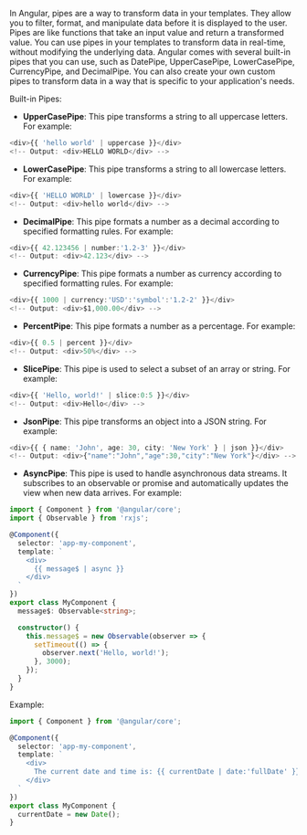 In Angular, pipes are a way to transform data in your templates. 
They allow you to filter, format, and manipulate data before it is displayed to the user.
Pipes are like functions that take an input value and return a transformed value. You can use pipes in your templates to transform data in real-time, without modifying the underlying data.
Angular comes with several built-in pipes that you can use, such as DatePipe, UpperCasePipe, LowerCasePipe, CurrencyPipe, and DecimalPipe. You can also create your own custom pipes to transform data in a way that is specific to your application's needs.

Built-in Pipes:
- __UpperCasePipe__: This pipe transforms a string to all uppercase letters. For example:
```typescript
<div>{{ 'hello world' | uppercase }}</div>
<!-- Output: <div>HELLO WORLD</div> -->
```
- __LowerCasePipe__: This pipe transforms a string to all lowercase letters. For example:
```typescript
<div>{{ 'HELLO WORLD' | lowercase }}</div>
<!-- Output: <div>hello world</div> -->
```
- __DecimalPipe__: This pipe formats a number as a decimal according to specified formatting rules. For example:
```typescript
<div>{{ 42.123456 | number:'1.2-3' }}</div>
<!-- Output: <div>42.123</div> -->
```
- __CurrencyPipe__: This pipe formats a number as currency according to specified formatting rules. For example:
```typescript
<div>{{ 1000 | currency:'USD':'symbol':'1.2-2' }}</div>
<!-- Output: <div>$1,000.00</div> -->
```
- __PercentPipe__: This pipe formats a number as a percentage. For example:
```typescript
<div>{{ 0.5 | percent }}</div>
<!-- Output: <div>50%</div> -->
```
- __SlicePipe__: This pipe is used to select a subset of an array or string. For example:
```typescript
<div>{{ 'Hello, world!' | slice:0:5 }}</div>
<!-- Output: <div>Hello</div> -->
```

- __JsonPipe__: This pipe transforms an object into a JSON string. For example:
```typescript
<div>{{ { name: 'John', age: 30, city: 'New York' } | json }}</div>
<!-- Output: <div>{"name":"John","age":30,"city":"New York"}</div> -->
```

- __AsyncPipe__: This pipe is used to handle asynchronous data streams. It subscribes to an observable or promise and automatically updates the view when new data arrives. For example:
```typescript
import { Component } from '@angular/core';
import { Observable } from 'rxjs';

@Component({
  selector: 'app-my-component',
  template: `
    <div>
      {{ message$ | async }}
    </div>
  `
})
export class MyComponent {
  message$: Observable<string>;

  constructor() {
    this.message$ = new Observable(observer => {
      setTimeout(() => {
        observer.next('Hello, world!');
      }, 3000);
    });
  }
}
```

Example:
```typescript
import { Component } from '@angular/core';

@Component({
  selector: 'app-my-component',
  template: `
    <div>
      The current date and time is: {{ currentDate | date:'fullDate' }}
    </div>
  `
})
export class MyComponent {
  currentDate = new Date();
}
```